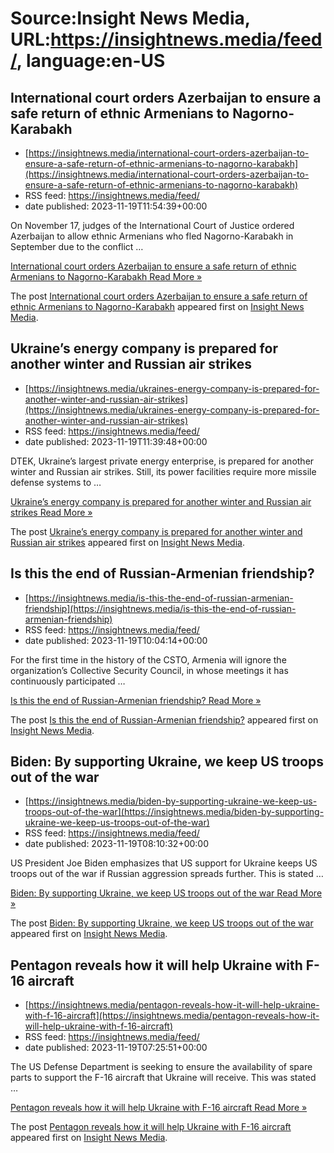 # Source:Insight News Media, URL:https://insightnews.media/feed/, language:en-US

## International court orders Azerbaijan to ensure a safe return of ethnic Armenians to Nagorno-Karabakh
 - [https://insightnews.media/international-court-orders-azerbaijan-to-ensure-a-safe-return-of-ethnic-armenians-to-nagorno-karabakh](https://insightnews.media/international-court-orders-azerbaijan-to-ensure-a-safe-return-of-ethnic-armenians-to-nagorno-karabakh)
 - RSS feed: https://insightnews.media/feed/
 - date published: 2023-11-19T11:54:39+00:00

<p>On November 17, judges of the International Court of Justice ordered Azerbaijan to allow ethnic Armenians who fled Nagorno-Karabakh in September due to the conflict &#8230;</p>
<p class="read-more"> <a class="ast-button" href="https://insightnews.media/international-court-orders-azerbaijan-to-ensure-a-safe-return-of-ethnic-armenians-to-nagorno-karabakh/"> <span class="screen-reader-text">International court orders Azerbaijan to ensure a safe return of ethnic Armenians to Nagorno-Karabakh</span> Read More »</a></p>
<p>The post <a href="https://insightnews.media/international-court-orders-azerbaijan-to-ensure-a-safe-return-of-ethnic-armenians-to-nagorno-karabakh/">International court orders Azerbaijan to ensure a safe return of ethnic Armenians to Nagorno-Karabakh</a> appeared first on <a href="https://insightnews.media">Insight News Media</a>.</p>

## Ukraine’s energy company is prepared for another winter and Russian air strikes
 - [https://insightnews.media/ukraines-energy-company-is-prepared-for-another-winter-and-russian-air-strikes](https://insightnews.media/ukraines-energy-company-is-prepared-for-another-winter-and-russian-air-strikes)
 - RSS feed: https://insightnews.media/feed/
 - date published: 2023-11-19T11:39:48+00:00

<p>DTEK, Ukraine&#8217;s largest private energy enterprise, is prepared for another winter and Russian air strikes. Still, its power facilities require more missile defense systems to &#8230;</p>
<p class="read-more"> <a class="ast-button" href="https://insightnews.media/ukraines-energy-company-is-prepared-for-another-winter-and-russian-air-strikes/"> <span class="screen-reader-text">Ukraine&#8217;s energy company is prepared for another winter and Russian air strikes</span> Read More »</a></p>
<p>The post <a href="https://insightnews.media/ukraines-energy-company-is-prepared-for-another-winter-and-russian-air-strikes/">Ukraine&#8217;s energy company is prepared for another winter and Russian air strikes</a> appeared first on <a href="https://insightnews.media">Insight News Media</a>.</p>

## Is this the end of Russian-Armenian friendship?
 - [https://insightnews.media/is-this-the-end-of-russian-armenian-friendship](https://insightnews.media/is-this-the-end-of-russian-armenian-friendship)
 - RSS feed: https://insightnews.media/feed/
 - date published: 2023-11-19T10:04:14+00:00

<p>For the first time in the history of the CSTO, Armenia will ignore the organization&#8217;s Collective Security Council, in whose meetings it has continuously participated &#8230;</p>
<p class="read-more"> <a class="ast-button" href="https://insightnews.media/is-this-the-end-of-russian-armenian-friendship/"> <span class="screen-reader-text">Is this the end of Russian-Armenian friendship?</span> Read More »</a></p>
<p>The post <a href="https://insightnews.media/is-this-the-end-of-russian-armenian-friendship/">Is this the end of Russian-Armenian friendship?</a> appeared first on <a href="https://insightnews.media">Insight News Media</a>.</p>

## Biden: By supporting Ukraine, we keep US troops out of the war
 - [https://insightnews.media/biden-by-supporting-ukraine-we-keep-us-troops-out-of-the-war](https://insightnews.media/biden-by-supporting-ukraine-we-keep-us-troops-out-of-the-war)
 - RSS feed: https://insightnews.media/feed/
 - date published: 2023-11-19T08:10:32+00:00

<p>US President Joe Biden emphasizes that US support for Ukraine keeps US troops out of the war if Russian aggression spreads further. This is stated &#8230;</p>
<p class="read-more"> <a class="ast-button" href="https://insightnews.media/biden-by-supporting-ukraine-we-keep-us-troops-out-of-the-war/"> <span class="screen-reader-text">Biden: By supporting Ukraine, we keep US troops out of the war</span> Read More »</a></p>
<p>The post <a href="https://insightnews.media/biden-by-supporting-ukraine-we-keep-us-troops-out-of-the-war/">Biden: By supporting Ukraine, we keep US troops out of the war</a> appeared first on <a href="https://insightnews.media">Insight News Media</a>.</p>

## Pentagon reveals how it will help Ukraine with F-16 aircraft
 - [https://insightnews.media/pentagon-reveals-how-it-will-help-ukraine-with-f-16-aircraft](https://insightnews.media/pentagon-reveals-how-it-will-help-ukraine-with-f-16-aircraft)
 - RSS feed: https://insightnews.media/feed/
 - date published: 2023-11-19T07:25:51+00:00

<p>The US Defense Department is seeking to ensure the availability of spare parts to support the F-16 aircraft that Ukraine will receive. This was stated &#8230;</p>
<p class="read-more"> <a class="ast-button" href="https://insightnews.media/pentagon-reveals-how-it-will-help-ukraine-with-f-16-aircraft/"> <span class="screen-reader-text">Pentagon reveals how it will help Ukraine with F-16 aircraft</span> Read More »</a></p>
<p>The post <a href="https://insightnews.media/pentagon-reveals-how-it-will-help-ukraine-with-f-16-aircraft/">Pentagon reveals how it will help Ukraine with F-16 aircraft</a> appeared first on <a href="https://insightnews.media">Insight News Media</a>.</p>

